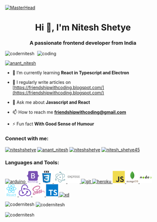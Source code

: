 [![MasterHead](https://miro.medium.com/max/1400/0*0O5n9x6pzlJ5qLkC.gif)](https://niteshshetye.io)
<h1 align="center">Hi 👋, I'm Nitesh Shetye</h1>
<h3 align="center">A passionate frontend developer from India</h3>
<img align="right" width="400" src="https://i.pinimg.com/originals/bd/4e/d3/bd4ed327189c2a56695beb91cd534570.gif" alt="coding" />

<p align="left"> <img src="https://komarev.com/ghpvc/?username=codernitesh&label=Profile%20views&color=0e75b6&style=flat" alt="codernitesh" /> </p>

<p align="left"> <a href="https://twitter.com/anant_nitesh" target="blank"><img src="https://img.shields.io/twitter/follow/anant_nitesh?logo=twitter&style=for-the-badge" alt="anant_nitesh" /></a> </p>

- 🌱 I’m currently learning **React in Typescript and Electron**

- 📝 I regularly write articles on [https://friendshipwithcoding.blogspot.com/](https://friendshipwithcoding.blogspot.com/)

- 💬 Ask me about **Javascript and React**

- 📫 How to reach me **friendshipwithcoding@gmail.com**

- ⚡ Fun fact **With Good Sense of Humour**

<h3 align="left">Connect with me:</h3>
<p align="left">
<a href="https://codepen.io/niteshshetye" target="blank"><img align="center" src="https://raw.githubusercontent.com/rahuldkjain/github-profile-readme-generator/master/src/images/icons/Social/codepen.svg" alt="niteshshetye" height="30" width="40" /></a>
<a href="https://twitter.com/anant_nitesh" target="blank"><img align="center" src="https://raw.githubusercontent.com/rahuldkjain/github-profile-readme-generator/master/src/images/icons/Social/twitter.svg" alt="anant_nitesh" height="30" width="40" /></a>
<a href="https://linkedin.com/in/niteshshetye" target="blank"><img align="center" src="https://raw.githubusercontent.com/rahuldkjain/github-profile-readme-generator/master/src/images/icons/Social/linked-in-alt.svg" alt="niteshshetye" height="30" width="40" /></a>
<a href="https://instagram.com/nitesh_shetye45" target="blank"><img align="center" src="https://raw.githubusercontent.com/rahuldkjain/github-profile-readme-generator/master/src/images/icons/Social/instagram.svg" alt="nitesh_shetye45" height="30" width="40" /></a>
</p>

<h3 align="left">Languages and Tools:</h3>
<p align="left"> <a href="https://www.arduino.cc/" target="_blank" rel="noreferrer"> <img src="https://cdn.worldvectorlogo.com/logos/arduino-1.svg" alt="arduino" width="40" height="40"/> </a> <a href="https://getbootstrap.com" target="_blank" rel="noreferrer"> <img src="https://raw.githubusercontent.com/devicons/devicon/master/icons/bootstrap/bootstrap-plain-wordmark.svg" alt="bootstrap" width="40" height="40"/> </a> <a href="https://www.w3schools.com/css/" target="_blank" rel="noreferrer"> <img src="https://raw.githubusercontent.com/devicons/devicon/master/icons/css3/css3-original-wordmark.svg" alt="css3" width="40" height="40"/> </a> <a href="https://www.electronjs.org" target="_blank" rel="noreferrer"> <img src="https://raw.githubusercontent.com/devicons/devicon/master/icons/electron/electron-original.svg" alt="electron" width="40" height="40"/> </a> <a href="https://expressjs.com" target="_blank" rel="noreferrer"> <img src="https://raw.githubusercontent.com/devicons/devicon/master/icons/express/express-original-wordmark.svg" alt="express" width="40" height="40"/> </a> <a href="https://git-scm.com/" target="_blank" rel="noreferrer"> <img src="https://www.vectorlogo.zone/logos/git-scm/git-scm-icon.svg" alt="git" width="40" height="40"/> </a> <a href="https://heroku.com" target="_blank" rel="noreferrer"> <img src="https://www.vectorlogo.zone/logos/heroku/heroku-icon.svg" alt="heroku" width="40" height="40"/> </a> <a href="https://developer.mozilla.org/en-US/docs/Web/JavaScript" target="_blank" rel="noreferrer"> <img src="https://raw.githubusercontent.com/devicons/devicon/master/icons/javascript/javascript-original.svg" alt="javascript" width="40" height="40"/> </a> <a href="https://www.mongodb.com/" target="_blank" rel="noreferrer"> <img src="https://raw.githubusercontent.com/devicons/devicon/master/icons/mongodb/mongodb-original-wordmark.svg" alt="mongodb" width="40" height="40"/> </a> <a href="https://nodejs.org" target="_blank" rel="noreferrer"> <img src="https://raw.githubusercontent.com/devicons/devicon/master/icons/nodejs/nodejs-original-wordmark.svg" alt="nodejs" width="40" height="40"/> </a> <a href="https://reactjs.org/" target="_blank" rel="noreferrer"> <img src="https://raw.githubusercontent.com/devicons/devicon/master/icons/react/react-original-wordmark.svg" alt="react" width="40" height="40"/> </a> <a href="https://redux.js.org" target="_blank" rel="noreferrer"> <img src="https://raw.githubusercontent.com/devicons/devicon/master/icons/redux/redux-original.svg" alt="redux" width="40" height="40"/> </a> <a href="https://sass-lang.com" target="_blank" rel="noreferrer"> <img src="https://raw.githubusercontent.com/devicons/devicon/master/icons/sass/sass-original.svg" alt="sass" width="40" height="40"/> </a> <a href="https://www.typescriptlang.org/" target="_blank" rel="noreferrer"> <img src="https://raw.githubusercontent.com/devicons/devicon/master/icons/typescript/typescript-original.svg" alt="typescript" width="40" height="40"/> </a> <a href="https://www.adobe.com/products/xd.html" target="_blank" rel="noreferrer"> <img src="https://cdn.worldvectorlogo.com/logos/adobe-xd.svg" alt="xd" width="40" height="40"/> </a> </p>

<p><img align="left" src="https://github-readme-stats.vercel.app/api/top-langs?username=codernitesh&show_icons=true&locale=en&layout=compact" alt="codernitesh" /></p>

<p>&nbsp;<img align="center" src="https://github-readme-stats.vercel.app/api?username=codernitesh&show_icons=true&locale=en" alt="codernitesh" /></p>

<p><img align="center" src="https://github-readme-streak-stats.herokuapp.com/?user=codernitesh&" alt="codernitesh" /></p>
